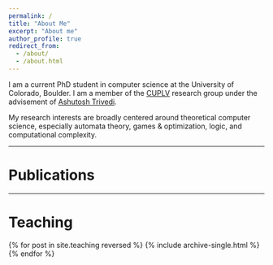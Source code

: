 ```yaml
---
permalink: /
title: "About Me"
excerpt: "About me"
author_profile: true
redirect_from: 
  - /about/
  - /about.html
---
```


I am a current PhD student in computer science at the University of Colorado, Boulder. I am a member of the [CUPLV](https://plv.colorado.edu/) research group under the advisement of [Ashutosh Trivedi](https://ashut.bitbucket.io/).

My research interests are broadly centered around theoretical computer science, especially automata theory, games & optimization, logic, and computational complexity.

---

Publications
======

<script src="https://bibbase.org/show?bib=https://dblp.org/pid/251/3272.bib?param=1&jsonp=1&commas=true"></script>

<!-- {% if author.googlescholar %}
  You can also find my articles on <u><a href="{{author.googlescholar}}">my Google Scholar profile</a>.</u>
{% endif %}

{% include base_path %}

{% for post in site.publications reversed %}
  {% include archive-single.html %}
{% endfor %} -->
  
---

Teaching
=====

{% for post in site.teaching reversed %}
  {% include archive-single.html %}
{% endfor %}
